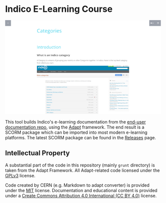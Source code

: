 # Indico E-Learning Course

![](screenshot.png)

This tool builds Indico's e-learning documentation from the
[end-user documentation repo](https://github.com/indico/indico-user-docs), using the
[Adapt](https://www.adaptlearning.org/) framework. The end result is a SCORM package which can be imported into most
modern e-learning platforms. The latest SCORM package can be found in the
[Releases](https://github.com/indico/indico-course/releases) page.

## Intellectual Property

A substantial part of the code in this repository (mainly `grunt` directory) is taken from the Adapt Framework.
All Adapt-related code licensed under the [GPLv3](https://www.gnu.org/licenses/gpl-3.0.en.html) license.

Code created by CERN (e.g. Markdown to adapt converter) is provided under the
[MIT](https://opensource.org/licenses/MIT) license. Documentation and
educational content is provided under a
[Create Commons Attribution 4.0 International (CC BY 4.0)](https://creativecommons.org/licenses/by/4.0/)
license.

